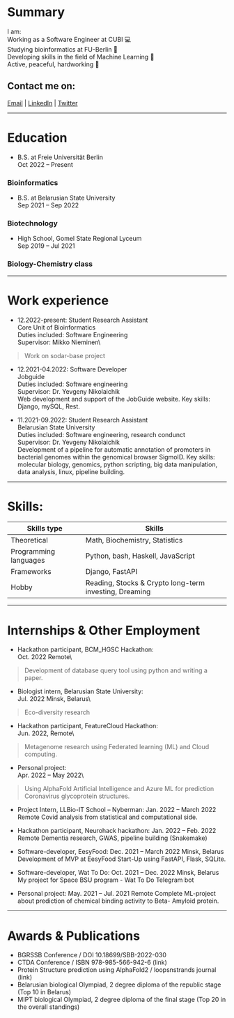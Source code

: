 # Summary
I am:\
Working as a Software Engineer at CUBI 💻\
Studying bioinformatics at FU-Berlin 🧬\
Developing skills in the field of Machine Learning 👾\
Active, peaceful, hardworking 🚀

## Contact me on:
[Email](mailto:grom.dima.grom@gmail.com)  |  [LinkedIn](https://www.linkedin.com/in/gromdimon/)
 |  [Twitter](https://twitter.com/grom_dimon/)

---

# Education
* B.S. at Freie Universität Berlin\
Oct 2022 – Present
### Bioinformatics

* B.S. at Belarusian State University\
Sep 2021 – Sep 2022
### Biotechnology

* High School, Gomel State Regional Lyceum\
Sep 2019 – Jul 2021
### Biology-Chemistry class

---

# Work experience
* 12.2022-present: Student Research Assistant\
Core Unit of Bioinformatics\
Duties included: Software Engineering\
Supervisor: Mikko Nieminen\
> Work on sodar-base project

* 12.2021-04.2022: Software Developer\
Jobguide\
Duties included: Software engineering\
Supervisor: Dr. Yevgeny Nikolaichik\
Web development and support of the JobGuide website. Key skills: Django, mySQL, Rest.

* 11.2021-09.2022: Student Research Assistant\
Belarusian State University\
Duties included: Software engineering, research condunct\
Supervisor: Dr. Yevgeny Nikolaichik\
Development of a pipeline for automatic annotation of promoters in bacterial genomes within the genomical browser SigmoID.
Key skills: molecular biology, genomics, python scripting, big data manipulation, data analysis, linux, pipeline building.

---

# Skills:
| Skills type | Skills |
| ------------- | ------------- |
| Theoretical | Math, Biochemistry, Statistics |
| Programming languages | Python, bash, Haskell, JavaScript|
| Frameworks | Django, FastAPI |
| Hobby | Reading, Stocks & Crypto long-term investing, Dreaming |

---

# Internships & Other Employment
* Hackathon participant, BCM_HGSC Hackathon:\
Oct. 2022 Remote\
> Development of database query tool using python and writing a paper.

* Biologist intern, Belarusian State University:\
Jul. 2022 Minsk, Belarus\
> Eco-diversity research

* Hackathon participant, FeatureCloud Hackathon:\
Jun. 2022, Remote\
> Metagenome research using Federated learning (ML) and Cloud computing.

* Personal project:\
Apr. 2022 – May 2022\
> Using AlphaFold Artificial Intelligence and Azure ML for prediction Coronavirus glycoprotein structures.

* Project Intern, LLBio-IT School – Nyberman: Jan. 2022 – March 2022 Remote
Covid analysis from statistical and computational side.

* Hackathon participant, Neurohack hackathon: Jan. 2022 – Feb. 2022 Remote
Dementia research, GWAS, pipeline building (Snakemake)

* Software-developer, EesyFood: Dec. 2021 – March 2022
Minsk, Belarus
Development of MVP at EesyFood Start-Up using FastAPI, Flask, SQLite.

* Software-developer, Wat To Do: Oct. 2021 – Dec. 2022 Minsk, Belarus
My project for Space BSU program - Wat To Do Telegram bot

* Personal project: May. 2021 – Jul. 2021
Remote
Complete ML-project about prediction of chemical binding activity to Beta- Amyloid protein.

---

# Awards & Publications
- BGRSSB Conference / DOI 10.18699/SBB-2022-030
- CTDA Conference / ISBN 978-985-566-942-6 (link)
- Protein Structure prediction using AlphaFold2 / loopsnstrands journal (link)
- Belarusian biological Olympiad, 2 degree diploma of the republic stage (Top 10 in Belarus)
- MIPT biological Olympiad, 2 degree diploma of the final stage (Top 20 in the overall standings)